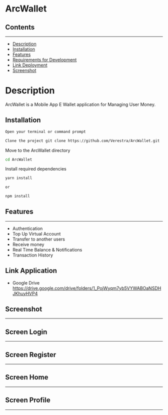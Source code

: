 # ArcWallet

## Contents
---
- [Description](https://github.com/Verestra/ArcWallet#Description)
- [Installation](https://github.com/Verestra/ArcWallet#Installation)
- [Features](https://github.com/Verestra/ArcWallet##Features)
- [Requirements for Development](https://github.com/Verestra/ArcWallet##Requirements-for-Development)
- [Link Deployment](https://github.com/Verestra/ArcWallet#Link-Deployment)
- [Screenshot](https://github.com/Verestra/ArcWallet#Screenshot)

# Description
ArcWallet is a Mobile App E Wallet application for Managing User Money.

## Installation
```bash
Open your terminal or command prompt
```

```bash
Clone the project git clone https://github.com/Verestra/ArcWallet.git
```

Move to the ArcWallet directory
```bash
cd ArcWallet
```

Install required dependencies
```bash
yarn install

or

npm install
```

## Features
---
- Authentication
- Top Up Virtual Account
- Transfer to another users
- Receive money
- Real Time Balance & Notifications
- Transaction History

## Link Application
- Google Drive https://drive.google.com/drive/folders/1_PojWyqm7yb5VYWABOaNSDHJKhuyHVP4
## Screenshot
---------------
## Screen Login
---
## Screen Register
---
## Screen Home
---
## Screen Profile
---

